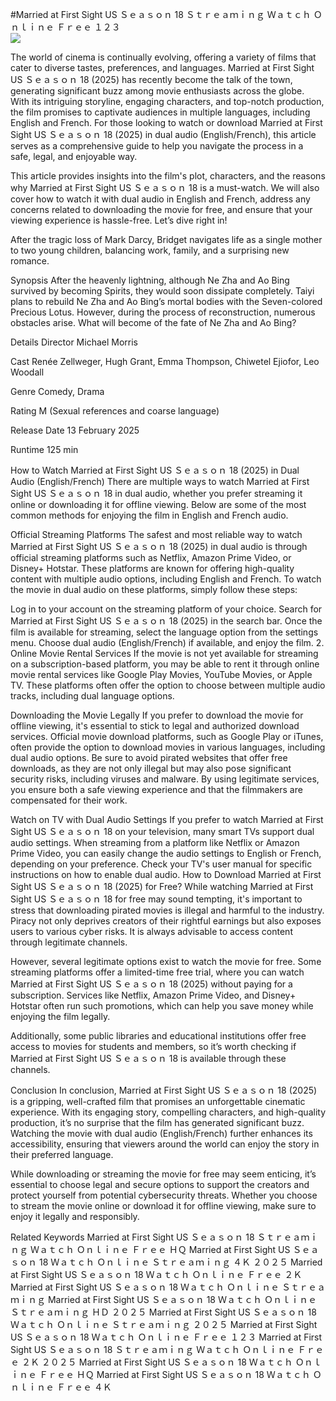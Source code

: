 #Married at First Sight US Ｓｅａｓｏｎ 18 Ｓｔｒｅａｍｉｎｇ Ｗａｔｃｈ Ｏｎｌｉｎｅ Ｆｒｅｅ １２３  
[![](https://i.imgur.com/qSNzIqt.png)](https://movie.rssnews.media/foZWVKb.php)  
  
The world of cinema is continually evolving, offering a variety of films that cater to diverse tastes, preferences, and languages. Married at First Sight US Ｓｅａｓｏｎ 18 (2025) has recently become the talk of the town, generating significant buzz among movie enthusiasts across the globe. With its intriguing storyline, engaging characters, and top-notch production, the film promises to captivate audiences in multiple languages, including English and French. For those looking to watch or download Married at First Sight US Ｓｅａｓｏｎ 18 (2025) in dual audio (English/French), this article serves as a comprehensive guide to help you navigate the process in a safe, legal, and enjoyable way.

This article provides insights into the film's plot, characters, and the reasons why Married at First Sight US Ｓｅａｓｏｎ 18 is a must-watch. We will also cover how to watch it with dual audio in English and French, address any concerns related to downloading the movie for free, and ensure that your viewing experience is hassle-free. Let’s dive right in!

After the tragic loss of Mark Darcy, Bridget navigates life as a single mother to two young children, balancing work, family, and a surprising new romance.

Synopsis
After the heavenly lightning, although Ne Zha and Ao Bing survived by becoming Spirits, they would soon dissipate completely. Taiyi plans to rebuild Ne Zha and Ao Bing’s mortal bodies with the Seven-colored Precious Lotus. However, during the process of reconstruction, numerous obstacles arise. What will become of the fate of Ne Zha and Ao Bing?

Details
Director Michael Morris

Cast Renée Zellweger, Hugh Grant, Emma Thompson, Chiwetel Ejiofor, Leo Woodall

Genre Comedy, Drama

Rating M (Sexual references and coarse language)

Release Date 13 February 2025

Runtime 125 min

How to Watch Married at First Sight US Ｓｅａｓｏｎ 18 (2025) in Dual Audio (English/French)
There are multiple ways to watch Married at First Sight US Ｓｅａｓｏｎ 18 in dual audio, whether you prefer streaming it online or downloading it for offline viewing. Below are some of the most common methods for enjoying the film in English and French audio.

Official Streaming Platforms The safest and most reliable way to watch Married at First Sight US Ｓｅａｓｏｎ 18 (2025) in dual audio is through official streaming platforms such as Netflix, Amazon Prime Video, or Disney+ Hotstar. These platforms are known for offering high-quality content with multiple audio options, including English and French.
To watch the movie in dual audio on these platforms, simply follow these steps:

Log in to your account on the streaming platform of your choice. Search for Married at First Sight US Ｓｅａｓｏｎ 18 (2025) in the search bar. Once the film is available for streaming, select the language option from the settings menu. Choose dual audio (English/French) if available, and enjoy the film. 2. Online Movie Rental Services If the movie is not yet available for streaming on a subscription-based platform, you may be able to rent it through online movie rental services like Google Play Movies, YouTube Movies, or Apple TV. These platforms often offer the option to choose between multiple audio tracks, including dual language options.

Downloading the Movie Legally If you prefer to download the movie for offline viewing, it's essential to stick to legal and authorized download services. Official movie download platforms, such as Google Play or iTunes, often provide the option to download movies in various languages, including dual audio options.
Be sure to avoid pirated websites that offer free downloads, as they are not only illegal but may also pose significant security risks, including viruses and malware. By using legitimate services, you ensure both a safe viewing experience and that the filmmakers are compensated for their work.

Watch on TV with Dual Audio Settings If you prefer to watch Married at First Sight US Ｓｅａｓｏｎ 18 on your television, many smart TVs support dual audio settings. When streaming from a platform like Netflix or Amazon Prime Video, you can easily change the audio settings to English or French, depending on your preference. Check your TV's user manual for specific instructions on how to enable dual audio.
How to Download Married at First Sight US Ｓｅａｓｏｎ 18 (2025) for Free?
While watching Married at First Sight US Ｓｅａｓｏｎ 18 for free may sound tempting, it's important to stress that downloading pirated movies is illegal and harmful to the industry. Piracy not only deprives creators of their rightful earnings but also exposes users to various cyber risks. It is always advisable to access content through legitimate channels.

However, several legitimate options exist to watch the movie for free. Some streaming platforms offer a limited-time free trial, where you can watch Married at First Sight US Ｓｅａｓｏｎ 18 (2025) without paying for a subscription. Services like Netflix, Amazon Prime Video, and Disney+ Hotstar often run such promotions, which can help you save money while enjoying the film legally.

Additionally, some public libraries and educational institutions offer free access to movies for students and members, so it’s worth checking if Married at First Sight US Ｓｅａｓｏｎ 18 is available through these channels.

Conclusion
In conclusion, Married at First Sight US Ｓｅａｓｏｎ 18 (2025) is a gripping, well-crafted film that promises an unforgettable cinematic experience. With its engaging story, compelling characters, and high-quality production, it’s no surprise that the film has generated significant buzz. Watching the movie with dual audio (English/French) further enhances its accessibility, ensuring that viewers around the world can enjoy the story in their preferred language.

While downloading or streaming the movie for free may seem enticing, it’s essential to choose legal and secure options to support the creators and protect yourself from potential cybersecurity threats. Whether you choose to stream the movie online or download it for offline viewing, make sure to enjoy it legally and responsibly.

Related Keywords
Married at First Sight US Ｓｅａｓｏｎ 18 Ｓｔｒｅａｍｉｎｇ Ｗａｔｃｈ Ｏｎｌｉｎｅ Ｆｒｅｅ ＨＱ
Married at First Sight US Ｓｅａｓｏｎ 18 Ｗａｔｃｈ Ｏｎｌｉｎｅ Ｓｔｒｅａｍｉｎｇ ４Ｋ ２０２５
Married at First Sight US Ｓｅａｓｏｎ 18 Ｗａｔｃｈ Ｏｎｌｉｎｅ Ｆｒｅｅ ２Ｋ
Married at First Sight US Ｓｅａｓｏｎ 18 Ｗａｔｃｈ Ｏｎｌｉｎｅ Ｓｔｒｅａｍｉｎｇ
Married at First Sight US Ｓｅａｓｏｎ 18 Ｗａｔｃｈ Ｏｎｌｉｎｅ Ｓｔｒｅａｍｉｎｇ ＨＤ ２０２５
Married at First Sight US Ｓｅａｓｏｎ 18 Ｗａｔｃｈ Ｏｎｌｉｎｅ Ｓｔｒｅａｍｉｎｇ ２０２５
Married at First Sight US Ｓｅａｓｏｎ 18 Ｗａｔｃｈ Ｏｎｌｉｎｅ Ｆｒｅｅ １２３
Married at First Sight US Ｓｅａｓｏｎ 18 Ｓｔｒｅａｍｉｎｇ Ｗａｔｃｈ Ｏｎｌｉｎｅ Ｆｒｅｅ ２Ｋ ２０２５
Married at First Sight US Ｓｅａｓｏｎ 18 Ｗａｔｃｈ Ｏｎｌｉｎｅ Ｆｒｅｅ ＨＱ
Married at First Sight US Ｓｅａｓｏｎ 18 Ｗａｔｃｈ Ｏｎｌｉｎｅ Ｆｒｅｅ ４Ｋ
